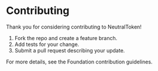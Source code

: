 # Contributing

Thank you for considering contributing to NeutralToken!

1. Fork the repo and create a feature branch.
2. Add tests for your change.
3. Submit a pull request describing your update.

For more details, see the Foundation contribution guidelines.
